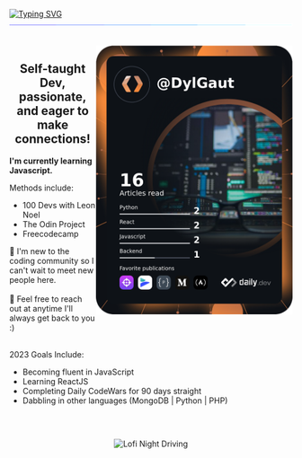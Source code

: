 <a href="https://git.io/typing-svg"><img src="https://readme-typing-svg.demolab.com?font=Roboto&size=37&duration=2800&pause=2000&center=true&vCenter=true&width=940&lines=Hi%2C+I'm+Dylan.+Welcome+to+my+Profile+%3A)" alt="Typing SVG" /></a>
<img  src="assets/border.gif">

<br>

<img align='right' src="assets/DylGaut.png" width="350" alt="DylGaut's Dev Card" />

<h2 align="center"> Self-taught Dev, passionate, and eager to make connections! </h2>
  
  **I'm currently learning Javascript.** <br>

Methods include:
  - 100 Devs with Leon Noel
  - The Odin Project
  - Freecodecamp <br>

🌱 I'm new to the coding community so I can't wait to meet new people here. <br><br>
💬 Feel free to reach out at anytime I'll always get back to you :) <br> <br>

2023 Goals Include: <br>
- Becoming fluent in JavaScript
- Learning ReactJS
- Completing Daily CodeWars for 90 days straight
- Dabbling in other languages (MongoDB | Python | PHP)

<h2></h2><br>

<p align="center"> 
  <img src="assets/nightdriving.gif" alt="Lofi Night Driving" /> 
</p>



<!--
**DylGaut/DylGaut** is a ✨ _special_ ✨ repository because its `README.md` (this file) appears on your GitHub profile.

Here are some ideas to get you started:

- 🔭 I’m currently working on ...
- 🌱 I’m currently learning ...
- 👯 I’m looking to collaborate on ...
- 🤔 I’m looking for help with ...
- 💬 Ask me about ...
- 📫 How to reach me: ...
- 😄 Pronouns: ...
- ⚡ Fun fact: ...
-->

